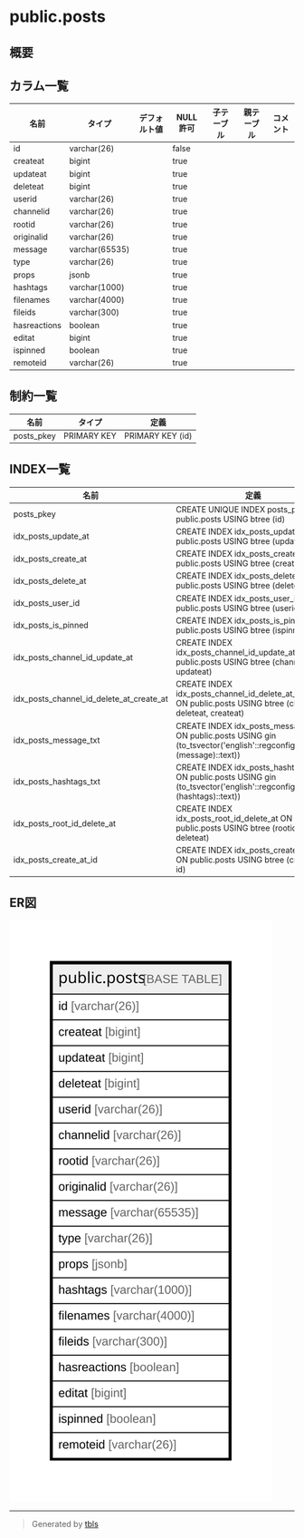 # public.posts

## 概要

## カラム一覧

| 名前           | タイプ            | デフォルト値       | NULL許可   | 子テーブル      | 親テーブル      | コメント     |
| ------------ | -------------- | ------------ | -------- | ---------- | ---------- | -------- |
| id           | varchar(26)    |              | false    |            |            |          |
| createat     | bigint         |              | true     |            |            |          |
| updateat     | bigint         |              | true     |            |            |          |
| deleteat     | bigint         |              | true     |            |            |          |
| userid       | varchar(26)    |              | true     |            |            |          |
| channelid    | varchar(26)    |              | true     |            |            |          |
| rootid       | varchar(26)    |              | true     |            |            |          |
| originalid   | varchar(26)    |              | true     |            |            |          |
| message      | varchar(65535) |              | true     |            |            |          |
| type         | varchar(26)    |              | true     |            |            |          |
| props        | jsonb          |              | true     |            |            |          |
| hashtags     | varchar(1000)  |              | true     |            |            |          |
| filenames    | varchar(4000)  |              | true     |            |            |          |
| fileids      | varchar(300)   |              | true     |            |            |          |
| hasreactions | boolean        |              | true     |            |            |          |
| editat       | bigint         |              | true     |            |            |          |
| ispinned     | boolean        |              | true     |            |            |          |
| remoteid     | varchar(26)    |              | true     |            |            |          |

## 制約一覧

| 名前         | タイプ         | 定義               |
| ---------- | ----------- | ---------------- |
| posts_pkey | PRIMARY KEY | PRIMARY KEY (id) |

## INDEX一覧

| 名前                                       | 定義                                                                                                                  |
| ---------------------------------------- | ------------------------------------------------------------------------------------------------------------------- |
| posts_pkey                               | CREATE UNIQUE INDEX posts_pkey ON public.posts USING btree (id)                                                     |
| idx_posts_update_at                      | CREATE INDEX idx_posts_update_at ON public.posts USING btree (updateat)                                             |
| idx_posts_create_at                      | CREATE INDEX idx_posts_create_at ON public.posts USING btree (createat)                                             |
| idx_posts_delete_at                      | CREATE INDEX idx_posts_delete_at ON public.posts USING btree (deleteat)                                             |
| idx_posts_user_id                        | CREATE INDEX idx_posts_user_id ON public.posts USING btree (userid)                                                 |
| idx_posts_is_pinned                      | CREATE INDEX idx_posts_is_pinned ON public.posts USING btree (ispinned)                                             |
| idx_posts_channel_id_update_at           | CREATE INDEX idx_posts_channel_id_update_at ON public.posts USING btree (channelid, updateat)                       |
| idx_posts_channel_id_delete_at_create_at | CREATE INDEX idx_posts_channel_id_delete_at_create_at ON public.posts USING btree (channelid, deleteat, createat)   |
| idx_posts_message_txt                    | CREATE INDEX idx_posts_message_txt ON public.posts USING gin (to_tsvector('english'::regconfig, (message)::text))   |
| idx_posts_hashtags_txt                   | CREATE INDEX idx_posts_hashtags_txt ON public.posts USING gin (to_tsvector('english'::regconfig, (hashtags)::text)) |
| idx_posts_root_id_delete_at              | CREATE INDEX idx_posts_root_id_delete_at ON public.posts USING btree (rootid, deleteat)                             |
| idx_posts_create_at_id                   | CREATE INDEX idx_posts_create_at_id ON public.posts USING btree (createat, id)                                      |

## ER図

![er](public.posts.svg)

---

> Generated by [tbls](https://github.com/k1LoW/tbls)

